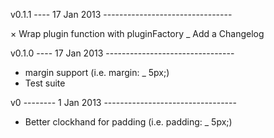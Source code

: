 


v0.1.1 ---- 17 Jan 2013 --------------------------------

×  Wrap plugin function with pluginFactory
_  Add a Changelog



v0.1.0 ---- 17 Jan 2013 --------------------------------

+  margin support (i.e. margin: _ 5px;)
+  Test suite



v0 -------- 1 Jan 2013 ---------------------------------

+  Better clockhand for padding (i.e. padding: _ 5px;)
